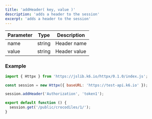 ```yaml
---
title: 'addHeader( key, value )'
description: 'adds a header to the session'
excerpt: 'adds a header to the session'
---
```



| Parameter  | Type         | Description                  |
|------------|--------------|------------------------------|
| name       | string       | Header name                  |
| value      | string       | Header value                 |


### Example

<CodeGroup labels={[]}>

```javascript
import { Httpx } from 'https://jslib.k6.io/httpx/0.1.0/index.js';

const session = new Httpx({ baseURL: 'https://test-api.k6.io' });

session.addHeader('Authorization', 'token1');

export default function () {
  session.get('/public/crocodiles/1/');
}
```

</CodeGroup>